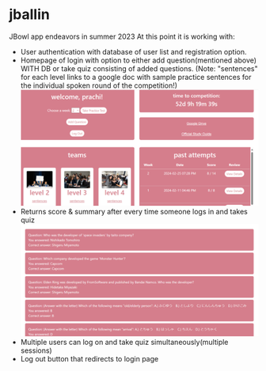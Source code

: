 # jballin
JBowl app endeavors in summer 2023
At this point it is working with:
- User authentication with database of user list and registration option.
- Homepage of login with option to either add question(mentioned above) WITH DB or take quiz consisting of added questions.
  (Note: "sentences" for each level links to a google doc with sample practice sentences for the individual spoken round of the competition!)  <img src="images/homepage.webp" alt="Image">
- Returns score & summary after every time someone logs in and takes quiz <img src="images/view.webp" alt="Image">
- Multiple users can log on and take quiz simultaneously(multiple sessions)
- Log out button that redirects to login page

